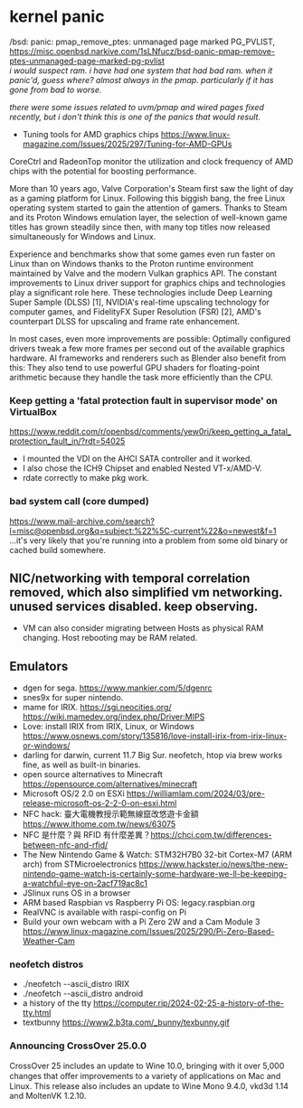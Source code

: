 # kernel panic
 /bsd: panic: pmap_remove_ptes: unmanaged page marked PG_PVLIST, <br>
 https://misc.openbsd.narkive.com/1sLNfucz/bsd-panic-pmap-remove-ptes-unmanaged-page-marked-pg-pvlist <br>
 <i>i would suspect ram. i have had one system that had bad ram. when it
panic'd, guess where? almost always in the pmap. particularly if it has
gone from bad to worse.

there were some issues related to uvm/pmap and wired pages fixed recently,
but i don't think this is one of the panics that would result.</i> 
 - Tuning tools for AMD graphics chips https://www.linux-magazine.com/Issues/2025/297/Tuning-for-AMD-GPUs

CoreCtrl and RadeonTop monitor the utilization and clock frequency of AMD chips with the potential for boosting performance.

More than 10 years ago, Valve Corporation's Steam first saw the light of day as a gaming platform for Linux. Following this biggish bang, the free Linux operating system started to gain the attention of gamers. Thanks to Steam and its Proton Windows emulation layer, the selection of well-known game titles has grown steadily since then, with many top titles now released simultaneously for Windows and Linux.

Experience and benchmarks show that some games even run faster on Linux than on Windows thanks to the Proton runtime environment maintained by Valve and the modern Vulkan graphics API. The constant improvements to Linux driver support for graphics chips and technologies play a significant role here. These technologies include Deep Learning Super Sample (DLSS) [1], NVIDIA's real-time upscaling technology for computer games, and FidelityFX Super Resolution (FSR) [2], AMD's counterpart DLSS for upscaling and frame rate enhancement.

In most cases, even more improvements are possible: Optimally configured drivers tweak a few more frames per second out of the available graphics hardware. AI frameworks and renderers such as Blender also benefit from this: They also tend to use powerful GPU shaders for floating-point arithmetic because they handle the task more efficiently than the CPU.

### Keep getting a 'fatal protection fault in supervisor mode' on VirtualBox
https://www.reddit.com/r/openbsd/comments/yew0ri/keep_getting_a_fatal_protection_fault_in/?rdt=54025
 - I mounted the VDI on the AHCI SATA controller and it worked.
 - I also chose the ICH9 Chipset and enabled Nested VT-x/AMD-V.
 - rdate correctly to make pkg work.
### bad system call (core dumped)
https://www.mail-archive.com/search?l=misc@openbsd.org&q=subject:%22%5C-current%22&o=newest&f=1 <br>
...it's very likely that you're
running into a problem from some old binary or cached build somewhere.
## NIC/networking with temporal correlation removed, which also simplified vm networking. unused services disabled. keep observing.
 - VM can also consider migrating between Hosts as physical RAM changing. Host rebooting may be RAM related.
## Emulators
 - dgen for sega. https://www.mankier.com/5/dgenrc
 - snes9x for super nintendo.
 - mame for IRIX. https://sgi.neocities.org/
<br> https://wiki.mamedev.org/index.php/Driver:MIPS
- Love: install IRIX from IRIX, Linux, or Windows 
<br> https://www.osnews.com/story/135816/love-install-irix-from-irix-linux-or-windows/
 - darling for darwin, current 11.7 Big Sur. neofetch, htop via brew works fine, as well as built-in binaries.
 - open source alternatives to Minecraft https://opensource.com/alternatives/minecraft
 - Microsoft OS/2 2.0 on ESXi https://williamlam.com/2024/03/pre-release-microsoft-os-2-2-0-on-esxi.html
 - NFC hack: 臺大電機教授示範無線竄改悠遊卡金額 https://www.ithome.com.tw/news/63075
 - NFC 是什麼？與 RFID 有什麼差異？https://chci.com.tw/differences-between-nfc-and-rfid/
 - The New Nintendo Game & Watch: STM32H7B0 32-bit Cortex-M7 (ARM arch) from STMicroelectronics
https://www.hackster.io/news/the-new-nintendo-game-watch-is-certainly-some-hardware-we-ll-be-keeping-a-watchful-eye-on-2acf719ac8c1
 - JSlinux runs OS in a browser
 - ARM based Raspbian vs Raspberry Pi OS: legacy.raspbian.org
 - RealVNC is available with raspi-config on Pi
 - Build your own webcam with a Pi Zero 2W and a Cam Module 3 https://www.linux-magazine.com/Issues/2025/290/Pi-Zero-Based-Weather-Cam
### neofetch distros
 - ./neofetch --ascii_distro IRIX
 - ./neofetch --ascii_distro android
 - a history of the tty https://computer.rip/2024-02-25-a-history-of-the-tty.html
 - textbunny https://www2.b3ta.com/_bunny/texbunny.gif
### Announcing CrossOver 25.0.0
CrossOver 25 includes an update to Wine 10.0, bringing with it over 5,000 changes that oﬀer improvements to a variety of applications on Mac and Linux. This release also includes an update to Wine Mono 9.4.0, vkd3d 1.14 and MoltenVK 1.2.10.
